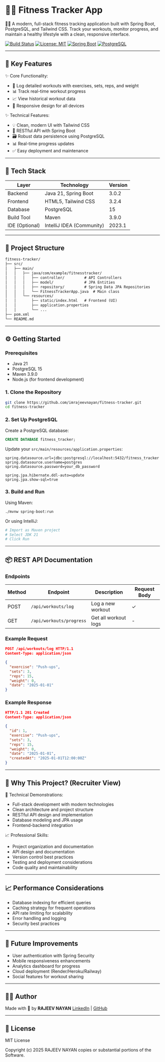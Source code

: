 # 🏋️‍♂️ Fitness Tracker App
🏃‍♂️ A modern, full-stack fitness tracking application built with Spring Boot, PostgreSQL, and Tailwind CSS. Track your workouts, monitor progress, and maintain a healthy lifestyle with a clean, responsive interface.

[![Build Status](https://img.shields.io/badge/build-passing-success-green.svg)](https://github.com/imrajeevnayan/fitness-tracker/actions)
[![License: MIT](https://img.shields.io/badge/License-MIT-yellow.svg)](https://opensource.org/licenses/MIT)
[![Spring Boot](https://img.shields.io/badge/Spring%20Boot-3.0.2-green.svg)](https://spring.io/projects/spring-boot)
[![PostgreSQL](https://img.shields.io/badge/PostgreSQL-15-blue.svg)](https://www.postgresql.org/)

---

## 🌟 Key Features
✨ Core Functionality:
- 📝 Log detailed workouts with exercises, sets, reps, and weight
- 📊 Track real-time workout progress
- 📈 View historical workout data
- 📱 Responsive design for all devices

✨ Technical Features:
- 💡 Clean, modern UI with Tailwind CSS
- 🔄 RESTful API with Spring Boot
- 🗃️ Robust data persistence using PostgreSQL
- 📊 Real-time progress updates
- ✅ Easy deployment and maintenance

---

## 🧰 Tech Stack
| Layer         | Technology                    | Version |
| ------------- | ----------------------------- | ------- |
| Backend       | Java 21, Spring Boot          | 3.0.2   |
| Frontend      | HTML5, Tailwind CSS           | 3.2.4   |
| Database      | PostgreSQL                    | 15      |
| Build Tool    | Maven                         | 3.9.0   |
| IDE (Optional)| IntelliJ IDEA (Community)     | 2023.1  |

---

## 📁 Project Structure
```markdown
fitness-tracker/
├── src/
│   ├── main/
│   │   ├── java/com/example/fitnesstracker/
│   │   │   ├── controller/         # API Controllers
│   │   │   ├── model/              # JPA Entities
│   │   │   ├── repository/         # Spring Data JPA Repositories
│   │   │   └── FitnessTrackerApp.java  # Main class
│   │   └── resources/
│   │       ├── static/index.html   # Frontend (UI)
│   │       ├── application.properties
│   │       └── ...
├── pom.xml
└── README.md
```

---

## ⚙️ Getting Started
### Prerequisites
- Java 21
- PostgreSQL 15
- Maven 3.9.0
- Node.js (for frontend development)

### 1. Clone the Repository
```bash
git clone https://github.com/imrajeevnayan/fitness-tracker.git
cd fitness-tracker
```

### 2. Set Up PostgreSQL
Create a PostgreSQL database:
```sql
CREATE DATABASE fitness_tracker;
```

Update your `src/main/resources/application.properties`:
```properties
spring.datasource.url=jdbc:postgresql://localhost:5432/fitness_tracker
spring.datasource.username=postgres
spring.datasource.password=your_db_password

spring.jpa.hibernate.ddl-auto=update
spring.jpa.show-sql=true
```

### 3. Build and Run
Using Maven:
```bash
./mvnw spring-boot:run
```

Or using IntelliJ:
```bash
# Import as Maven project
# Select JDK 21
# Click Run
```

---

## 📦 REST API Documentation
### Endpoints
| Method | Endpoint                 | Description          | Request Body |
| ------ | ------------------------ | -------------------- | ------------ |
| POST   | `/api/workouts/log`      | Log a new workout    | ✓            |
| GET    | `/api/workouts/progress` | Get all workout logs | -            |

### Example Request
```json
POST /api/workouts/log HTTP/1.1
Content-Type: application/json

{
  "exercise": "Push-ups",
  "sets": 3,
  "reps": 15,
  "weight": 0,
  "date": "2025-01-01"
}
```

### Example Response
```json
HTTP/1.1 201 Created
Content-Type: application/json

{
  "id": 1,
  "exercise": "Push-ups",
  "sets": 3,
  "reps": 15,
  "weight": 0,
  "date": "2025-01-01",
  "createdAt": "2025-01-01T12:00:00Z"
}
```

---

## 💼 Why This Project? (Recruiter View)
🎯 Technical Demonstrations:
- Full-stack development with modern technologies
- Clean architecture and project structure
- RESTful API design and implementation
- Database modeling and JPA usage
- Frontend-backend integration

📈 Professional Skills:
- Project organization and documentation
- API design and documentation
- Version control best practices
- Testing and deployment considerations
- Code quality and maintainability

---

## 📈 Performance Considerations
- Database indexing for efficient queries
- Caching strategy for frequent operations
- API rate limiting for scalability
- Error handling and logging
- Security best practices

---

## 📌 Future Improvements
- User authentication with Spring Security
- Mobile responsiveness enhancements
- Analytics dashboard for progress
- Cloud deployment (Render/Heroku/Railway)
- Social features for workout sharing

---

## 🧑‍💻 Author
Made with 💪 by **RAJEEV NAYAN**
[LinkedIn](https://linkedin.com/in/imrajeevnayan) | [GitHub](https://github.com/imrajeevnayan)

---

## 📝 License
MIT License

Copyright (c) 2025 RAJEEV NAYAN
copies or substantial portions of the Software.
